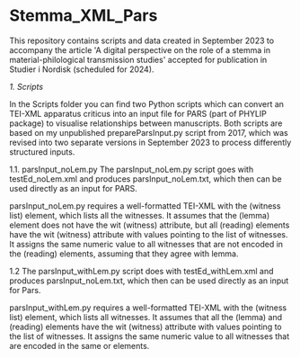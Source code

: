 # Stemma_XML_Pars

This repository contains scripts and data created in September 2023 to accompany the article 'A digital perspective on the role of a stemma in material-philological transmission studies' accepted for publication in Studier i Nordisk (scheduled for 2024). 

*1. Scripts*

In the Scripts folder you can find two Python scripts which can convert an TEI-XML apparatus criticus into an input file for PARS (part of PHYLIP package) to visualise relationships between manuscripts. Both scripts are based on my unpublished prepareParsInput.py script from 2017, which was revised into two separate versions in September 2023 to process differently structured inputs. 

1.1. parsInput_noLem.py
The parsInput_noLem.py script goes with testEd_noLem.xml and produces parsInput_noLem.txt, which then can be used directly as an input for PARS. 

parsInput_noLem.py requires a well-formatted TEI-XML with the <listWit> (witness list) element, which lists all the witnesses. It assumes that the <lem> (lemma) element does not have the wit (witness) attribute, but all <rdg> (reading) elements have the wit (witness) attribute with values pointing to the list of witnesses. 
It assigns the same numeric value to all witnesses that are not encoded in the <rdg> (reading) elements, assuming that they agree with lemma.

1.2 The parsInput_withLem.py script does with testEd_withLem.xml and produces parsInput_noLem.txt, which then can be used directly as an input for Pars. 

parsInput_withLem.py requires a well-formatted TEI-XML with the <listWit> (witness list) element, which lists all witnesses. It assumes that all the <lem> (lemma) and <rdg> (reading) elements have the wit (witness) attribute with values pointing to the list of witnesses. It assigns the same numeric value to all witnesses that are encoded in the same <rdg> or <lem> elements.
